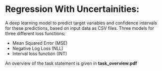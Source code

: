 ﻿# Regression With Uncertainities:

A deep learning model to predict target variables and confidence intervals for these predictions, based on input data as CSV files. Three models for three different loss functions:

 - Mean Squared Error (MSE)
 - Negative Log Loss (NLL)
 - Interval loss function (INT)
 
 An overview of the task statement is given in **task_overview.pdf**







